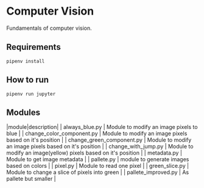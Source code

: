 # Computer Vision

Fundamentals of computer vision.

## Requirements

`pipenv install`

## How to run

`pipenv run jupyter`

## Modules

|module|description|
| always_blue.py |  Module to modify an image pixels to blue |
| change_color_component.py |  Module to modify an image pixels based on it's position |
| change_green_component.py |  Module to modify an image pixels based on it's position |
| change_with_jump.py |  Module to modify an image(yellow) pixels based on it's position |
| metadata.py |  Module to get image metadata |
| pallete.py |  module to generate images based on colors |
| pixel.py |  Module to read one pixel |
| green_slice.py | Module to change a slice of pixels into green |
| pallete_improved.py | As pallete but smaller |
